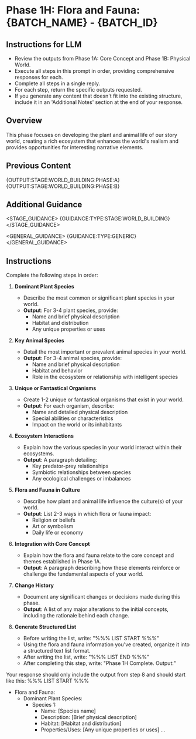 # Phase 1H: Flora and Fauna: {BATCH_NAME} - {BATCH_ID}

## Instructions for LLM

- Review the outputs from Phase 1A: Core Concept and Phase 1B: Physical World.
- Execute all steps in this prompt in order, providing comprehensive responses for each.
- Complete all steps in a single reply.
- For each step, return the specific outputs requested.
- If you generate any content that doesn't fit into the existing structure, include it in an 'Additional Notes' section at the end of your response.

## Overview

This phase focuses on developing the plant and animal life of our story world, creating a rich ecosystem that enhances the world's realism and provides opportunities for interesting narrative elements.

## Previous Content

<CONTENT>
{OUTPUT:STAGE:WORLD_BUILDING:PHASE:A}
{OUTPUT:STAGE:WORLD_BUILDING:PHASE:B}
</CONTENT>

## Additional Guidance

<STAGE_GUIDANCE>
{GUIDANCE:TYPE:STAGE:WORLD_BUILDING}
</STAGE_GUIDANCE>

<GENERAL_GUIDANCE>
{GUIDANCE:TYPE:GENERIC}
</GENERAL_GUIDANCE>

## Instructions

Complete the following steps in order:

1. **Dominant Plant Species**
   - Describe the most common or significant plant species in your world.
   - **Output**: For 3-4 plant species, provide:
     - Name and brief physical description
     - Habitat and distribution
     - Any unique properties or uses

2. **Key Animal Species**
   - Detail the most important or prevalent animal species in your world.
   - **Output**: For 3-4 animal species, provide:
     - Name and brief physical description
     - Habitat and behavior
     - Role in the ecosystem or relationship with intelligent species

3. **Unique or Fantastical Organisms**
   - Create 1-2 unique or fantastical organisms that exist in your world.
   - **Output**: For each organism, describe:
     - Name and detailed physical description
     - Special abilities or characteristics
     - Impact on the world or its inhabitants

4. **Ecosystem Interactions**
   - Explain how the various species in your world interact within their ecosystems.
   - **Output**: A paragraph detailing:
     - Key predator-prey relationships
     - Symbiotic relationships between species
     - Any ecological challenges or imbalances

5. **Flora and Fauna in Culture**
   - Describe how plant and animal life influence the culture(s) of your world.
   - **Output**: List 2-3 ways in which flora or fauna impact:
     - Religion or beliefs
     - Art or symbolism
     - Daily life or economy

6. **Integration with Core Concept**
   - Explain how the flora and fauna relate to the core concept and themes established in Phase 1A.
   - **Output**: A paragraph describing how these elements reinforce or challenge the fundamental aspects of your world.

7. **Change History**
   - Document any significant changes or decisions made during this phase.
   - **Output**: A list of any major alterations to the initial concepts, including the rationale behind each change.

8. **Generate Structured List**
   - Before writing the list, write: "%%% LIST START %%%"
   - Using the flora and fauna information you've created, organize it into a structured text list format.
   - After writing the list, write: "%%% LIST END %%%"
   - After completing this step, write: "Phase 1H Complete. Output:"

Your response should only include the output from step 8 and should start like this:
%%% LIST START %%%

- Flora and Fauna:
  - Dominant Plant Species:
    - Species 1:
      - Name: [Species name]
      - Description: [Brief physical description]
      - Habitat: [Habitat and distribution]
      - Properties/Uses: [Any unique properties or uses]
    ...
